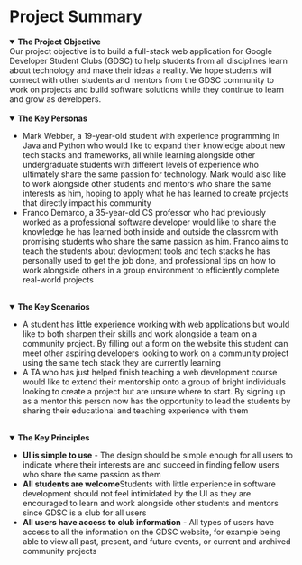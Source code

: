 # Project Summary

<details open>
    <summary><strong>The Project Objective</strong></summary>
    <summary>
        Our project objective is to build a full-stack web application for Google Developer Student Clubs (GDSC) to help students from all disciplines learn about technology and make their ideas a reality. We hope students will connect with other students and mentors from the GDSC community to work on projects and build software solutions while they continue to learn and grow as developers. 
    </summary>
</details>
<br>
<details open>
    <summary><strong>The Key Personas</strong></summary>
    <ul>
        <li>Mark Webber, a 19-year-old student with experience programming in Java and Python who would like to expand their knowledge about new tech stacks and frameworks, all while learning alongside other undergraduate students with different levels of experience who ultimately share the same passion for technology. Mark would also like to work alongside other students and mentors who share the same interests as him, hoping to apply what he has learned to create projects that directly impact his community</li>
        <li>Franco Demarco, a 35-year-old CS professor who had previously worked as a professional software developer would like to share the knowledge he has learned both inside and outside the classrom with promising students who share the same passion as him. Franco aims to teach the students about devlopment tools and tech stacks he has personally used to get the job done, and professional tips on how to work alongside others in a group environment to efficiently complete real-world projects</li>
    </ul>
</details>
<br>
<details open>
    <summary><strong>The Key Scenarios</strong></summary>
    <ul>
        <li>A student has little experience working with web applications but would like to both sharpen their skills and work alongside a team on a community project. By filling out a form on the website this student can meet other aspiring developers looking to work on a community project using the same tech stack they are currently learning</li>
        <li>A TA who has just helped finish teaching a web development course would like to extend their mentorship onto a group of bright individuals looking to create a project but are unsure where to start. By signing up as a mentor this person now has the opportunity to lead the students by sharing their educational and teaching experience with them</li>
    </ul>
</details>
<br>
<details open>
    <summary><strong>The Key Principles</strong></summary>
    <ul>
        <li><b>UI is simple to use</b> - The design should be simple enough for all users to indicate where their interests are and succeed in finding fellow users who share the same passion as them</li>
        <li><b>All students are welcome</b>Students with little experience in software development should not feel intimidated by the UI as they are encouraged to learn and work alongside other students and mentors since GDSC is a club for all users</li>
        <li><b>All users have access to club information</b> - All types of users have access to all the information on the GDSC website, for example being able to view all past, present, and future events, or current and archived community projects</li>
    </ul>
</details>
<br>
